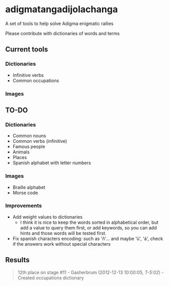 adigmatangadijolachanga
=======================

A set of tools to help solve Adigma enigmatic rallies

Please contribute with dictionaries of words and terms

Current tools
-------------
### Dictionaries

 * Infinitive verbs
 * Common occupations

### Images

TO-DO
-----

### Dictionaries

 * Common nouns
 * Common verbs (infinitive)
 * Famous people
 * Animals
 * Places
 * Spanish alphabet with letter numbers
 
### Images
 
 * Braille alphabet
 * Morse code

### Improvements
 
 * Add weight values to dictionaries
     - I think it is nice to keep the words sorted in alphabetical order, but add a value to query them first, or add keywords, so you can add hints and those words will be tested first.
 * Fix spanish characters encoding: such as 'ñ'... and maybe 'ü', 'á', check if the answers work without special characters

Results
-------
> 12th place on stage #11 - Gasherbrum (2012-12-13 10:00:05, *T-5:02*) - Created occupations dictionary
